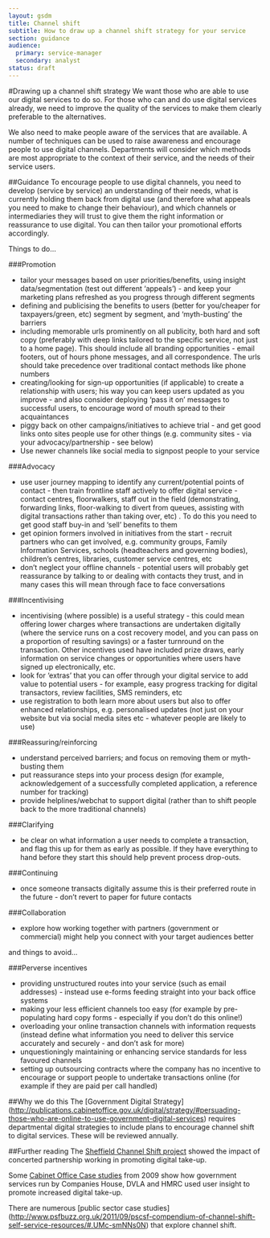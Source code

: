 ```yaml
---
layout: gsdm
title: Channel shift
subtitle: How to draw up a channel shift strategy for your service
section: guidance
audience: 
  primary: service-manager
  secondary: analyst
status: draft
---
```

    
#Drawing up a channel shift strategy
We want those who are able to use our digital services to do so. For those who can and do use digital services already, we need to improve the quality of the services to make them clearly preferable to the alternatives.

We also need to make people aware of the services that are available. A number of techniques can be used to raise awareness and encourage people to use digital channels. Departments will consider which methods are most appropriate to the context of their service, and the needs of their service users.

##Guidance
To encourage people to use digital channels, you need to develop (service by service) an understanding of their needs, what is currently holding them back from digital use (and therefore what appeals you need to make to change their behaviour), and which channels or intermediaries they will trust to give them the right information or reassurance to use digital.  You can then tailor your promotional efforts accordingly.

Things to do...

###Promotion
- tailor your messages based on user priorities/benefits, using insight data/segmentation (test out different ‘appeals’) - and keep your marketing plans refreshed as you progress through different segments
- defining and publicising the benefits to users (better for you/cheaper for taxpayers/green, etc) segment by segment, and ‘myth-busting’ the barriers
- including memorable urls prominently on all publicity, both hard and soft copy (preferably with deep links tailored to the specific service, not just to a home page).  This should include all branding opportunities -  email footers, out of hours phone messages, and all correspondence.  The urls should take precedence over traditional contact methods like phone numbers
- creating/looking for sign-up opportunities (if applicable) to create a relationship with users; his way you can keep users updated as you improve - and also consider deploying ‘pass it on’ messages to successful users, to encourage word of mouth spread to their acquaintances
- piggy back on other campaigns/initiatives to achieve trial - and get good links onto sites people use for other things (e.g. community sites - via your advocacy/partnership - see below)
- Use newer channels like social media to signpost people to your service

###Advocacy
- use user journey mapping to identify any current/potential points of contact - then train frontline staff actively to offer digital service - contact centres, floorwalkers, staff out in the field (demonstrating, forwarding links, floor-walking to divert from queues, assisting with digital transactions rather than taking over, etc) . To do this you need to get good staff buy-in and ‘sell’ benefits to them
- get opinion formers involved in initiatives from the start - recruit partners who can get involved, e.g. community groups, Family Information Services, schools (headteachers and governing bodies), children’s centres, libraries, customer service centres, etc
- don’t neglect your offline channels - potential users will probably get reassurance by talking to or dealing with contacts they trust, and in many cases this will mean through face to face conversations

###Incentivising
- incentivising (where possible) is a useful strategy - this could mean offering lower charges where transactions are undertaken digitally (where the service runs on a cost recovery model, and you can pass on a proportion of resulting savings) or a faster turnround on the transaction. Other incentives used have included prize draws, early information on service changes or opportunities where users have signed up electronically, etc.
- look for ‘extras’ that you can offer through your digital service to add value  to potential users - for example, easy progress tracking for digital transactors, review facilities, SMS reminders, etc
- use registration to both learn more about users but also to offer enhanced relationships, e.g. personalised updates (not just on your website but via social media sites etc - whatever people are likely to use)

###Reassuring/reinforcing
- understand perceived barriers;  and focus on removing them or myth-busting them
- put reassurance steps into your process design (for example, acknowledgement of a successfully completed application, a reference number for tracking)
- provide helplines/webchat to support digital (rather than to shift people back to the more traditional channels)

###Clarifying
- be clear on what information a user needs to complete a transaction, and flag this up for them as early as possible. If they have everything to hand before they start this should help prevent process drop-outs.

###Continuing
- once someone transacts digitally assume this is their preferred route in the future - don’t revert to paper for future contacts

###Collaboration
- explore how working together with partners (government or commercial) might help you connect with your target audiences better

and things to avoid...

###Perverse incentives

- providing unstructured routes into your service (such as email addresses) - instead use e-forms feeding straight into your back office systems
- making your less efficient channels too easy (for example by pre-populating hard copy forms - especially if you don’t do this online!)
- overloading your online transaction channels with information requests (instead define what information you need to deliver this service accurately and securely - and don’t ask for more)
- unquestioningly maintaining or enhancing service standards for less favoured channels
- setting up outsourcing contracts where the company has no incentive to encourage or support people to undertake transactions online (for example if they are paid per call handled)


##Why we do this
The [Government Digital Strategy] (http://publications.cabinetoffice.gov.uk/digital/strategy/#persuading-those-who-are-online-to-use-government-digital-services) requires departmental digital strategies to include plans to encourage channel shift to digital services. These will be reviewed annually.

##Further reading
The [Sheffield Channel Shift project](http://www.pscsf.org.uk/2012/08/channel-shift-helping-people-use-public-services-online/) showed the impact of concerted partnership working in promoting digital take-up.

Some [Cabinet Office Case studies](http://webarchive.nationalarchives.gov.uk/+/http://www.cabinetoffice.gov.uk/media/261356/channel_strategy_cases.pdf) from 2009 show how government services run by Companies House, DVLA and HMRC used user insight to promote increased digital take-up.

There are numerous [public sector case studies] (http://www.psfbuzz.org.uk/2011/09/pscsf-compendium-of-channel-shift-self-service-resources/#.UMc-smNNs0N) that explore channel shift.

